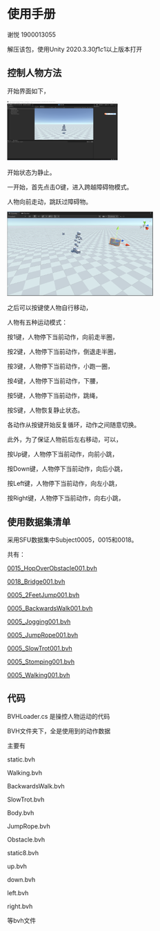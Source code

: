 # 使用手册

谢悦 1900013055



解压该包，使用Unity $2020.3.30f1c1$以上版本打开



## 控制人物方法

开始界面如下，

<img src="Assets\image\65d9536bbe91db11914ac6ea9bdc339.png" alt="65d9536bbe91db11914ac6ea9bdc339" style="zoom: 25%;" />

开始状态为静止。

一开始，首先点击O键，进入跨越障碍物模式。

人物向前走动，跳跃过障碍物。

<img src="Assets\image\1650783655(1).png" alt="1650783655(1)" style="zoom: 33%;" />

之后可以按键使人物自行移动，

人物有五种运动模式：

按1键，人物停下当前动作，向前走半圈，

按2键，人物停下当前动作，倒退走半圈，

按3键，人物停下当前动作，小跑一圈，

按4键，人物停下当前动作，下腰，

按5键，人物停下当前动作，跳绳，

按S键，人物恢复静止状态。

各动作从按键开始反复循环，动作之间随意切换。



此外，为了保证人物前后左右移动，可以，

按Up键，人物停下当前动作，向前小跳，

按Down键，人物停下当前动作，向后小跳，

按Left键，人物停下当前动作，向左小跳，

按Right键，人物停下当前动作，向右小跳，



## 使用数据集清单

采用SFU数据集中Subject0005，0015和0018。

共有：

[0015_HopOverObstacle001.bvh](https://mocap.cs.sfu.ca/nusmocap/0015_HopOverObstacle001.bvh)

[0018_Bridge001.bvh](https://mocap.cs.sfu.ca/nusmocap/0018_Bridge001.bvh)

[0005_2FeetJump001.bvh](https://mocap.cs.sfu.ca/nusmocap/0005_2FeetJump001.bvh)

[0005_BackwardsWalk001.bvh](https://mocap.cs.sfu.ca/nusmocap/0005_BackwardsWalk001.bvh)

[0005_Jogging001.bvh](https://mocap.cs.sfu.ca/nusmocap/0005_Jogging001.bvh)

[0005_JumpRope001.bvh](https://mocap.cs.sfu.ca/nusmocap/0005_JumpRope001.bvh)

[0005_SlowTrot001.bvh](https://mocap.cs.sfu.ca/nusmocap/0005_SlowTrot001.bvh)

[0005_Stomping001.bvh](https://mocap.cs.sfu.ca/nusmocap/0005_Stomping001.bvh)

[0005_Walking001.bvh](https://mocap.cs.sfu.ca/nusmocap/0005_Walking001.bvh)



## 代码 

BVHLoader.cs 是操控人物运动的代码

BVH文件夹下，全是使用到的动作数据

主要有

static.bvh

Walking.bvh

BackwardsWalk.bvh

SlowTrot.bvh

Body.bvh

JumpRope.bvh

Obstacle.bvh

static8.bvh

up.bvh

down.bvh

left.bvh

right.bvh

等bvh文件
